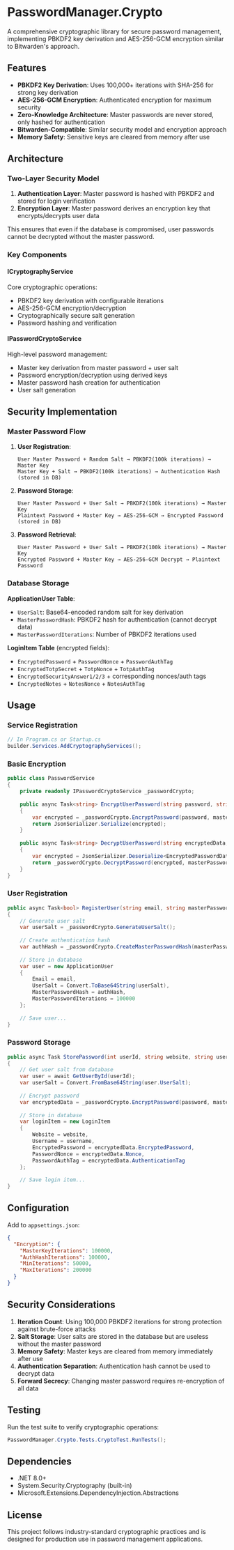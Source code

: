 # PasswordManager.Crypto

A comprehensive cryptographic library for secure password management, implementing PBKDF2 key derivation and AES-256-GCM encryption similar to Bitwarden's approach.

## Features

- **PBKDF2 Key Derivation**: Uses 100,000+ iterations with SHA-256 for strong key derivation
- **AES-256-GCM Encryption**: Authenticated encryption for maximum security
- **Zero-Knowledge Architecture**: Master passwords are never stored, only hashed for authentication
- **Bitwarden-Compatible**: Similar security model and encryption approach
- **Memory Safety**: Sensitive keys are cleared from memory after use

## Architecture

### Two-Layer Security Model

1. **Authentication Layer**: Master password is hashed with PBKDF2 and stored for login verification
2. **Encryption Layer**: Master password derives an encryption key that encrypts/decrypts user data

This ensures that even if the database is compromised, user passwords cannot be decrypted without the master password.

### Key Components

#### ICryptographyService
Core cryptographic operations:
- PBKDF2 key derivation with configurable iterations
- AES-256-GCM encryption/decryption
- Cryptographically secure salt generation
- Password hashing and verification

#### IPasswordCryptoService
High-level password management:
- Master key derivation from master password + user salt
- Password encryption/decryption using derived keys
- Master password hash creation for authentication
- User salt generation

## Security Implementation

### Master Password Flow

1. **User Registration**:
   ```
   User Master Password + Random Salt → PBKDF2(100k iterations) → Master Key
   Master Key + Salt → PBKDF2(100k iterations) → Authentication Hash (stored in DB)
   ```

2. **Password Storage**:
   ```
   User Master Password + User Salt → PBKDF2(100k iterations) → Master Key
   Plaintext Password + Master Key → AES-256-GCM → Encrypted Password (stored in DB)
   ```

3. **Password Retrieval**:
   ```
   User Master Password + User Salt → PBKDF2(100k iterations) → Master Key
   Encrypted Password + Master Key → AES-256-GCM Decrypt → Plaintext Password
   ```

### Database Storage

**ApplicationUser Table**:
- `UserSalt`: Base64-encoded random salt for key derivation
- `MasterPasswordHash`: PBKDF2 hash for authentication (cannot decrypt data)
- `MasterPasswordIterations`: Number of PBKDF2 iterations used

**LoginItem Table** (encrypted fields):
- `EncryptedPassword` + `PasswordNonce` + `PasswordAuthTag`
- `EncryptedTotpSecret` + `TotpNonce` + `TotpAuthTag`
- `EncryptedSecurityAnswer1/2/3` + corresponding nonces/auth tags
- `EncryptedNotes` + `NotesNonce` + `NotesAuthTag`

## Usage

### Service Registration

```csharp
// In Program.cs or Startup.cs
builder.Services.AddCryptographyServices();
```

### Basic Encryption

```csharp
public class PasswordService
{
    private readonly IPasswordCryptoService _passwordCrypto;
    
    public async Task<string> EncryptUserPassword(string password, string masterPassword, byte[] userSalt)
    {
        var encrypted = _passwordCrypto.EncryptPassword(password, masterPassword, userSalt);
        return JsonSerializer.Serialize(encrypted);
    }
    
    public async Task<string> DecryptUserPassword(string encryptedData, string masterPassword, byte[] userSalt)
    {
        var encrypted = JsonSerializer.Deserialize<EncryptedPasswordData>(encryptedData);
        return _passwordCrypto.DecryptPassword(encrypted, masterPassword, userSalt);
    }
}
```

### User Registration

```csharp
public async Task<bool> RegisterUser(string email, string masterPassword)
{
    // Generate user salt
    var userSalt = _passwordCrypto.GenerateUserSalt();
    
    // Create authentication hash
    var authHash = _passwordCrypto.CreateMasterPasswordHash(masterPassword, userSalt);
    
    // Store in database
    var user = new ApplicationUser
    {
        Email = email,
        UserSalt = Convert.ToBase64String(userSalt),
        MasterPasswordHash = authHash,
        MasterPasswordIterations = 100000
    };
    
    // Save user...
}
```

### Password Storage

```csharp
public async Task StorePassword(int userId, string website, string username, string password, string masterPassword)
{
    // Get user salt from database
    var user = await GetUserById(userId);
    var userSalt = Convert.FromBase64String(user.UserSalt);
    
    // Encrypt password
    var encryptedData = _passwordCrypto.EncryptPassword(password, masterPassword, userSalt);
    
    // Store in database
    var loginItem = new LoginItem
    {
        Website = website,
        Username = username,
        EncryptedPassword = encryptedData.EncryptedPassword,
        PasswordNonce = encryptedData.Nonce,
        PasswordAuthTag = encryptedData.AuthenticationTag
    };
    
    // Save login item...
}
```

## Configuration

Add to `appsettings.json`:

```json
{
  "Encryption": {
    "MasterKeyIterations": 100000,
    "AuthHashIterations": 100000,
    "MinIterations": 50000,
    "MaxIterations": 200000
  }
}
```

## Security Considerations

1. **Iteration Count**: Using 100,000 PBKDF2 iterations for strong protection against brute-force attacks
2. **Salt Storage**: User salts are stored in the database but are useless without the master password
3. **Memory Safety**: Master keys are cleared from memory immediately after use
4. **Authentication Separation**: Authentication hash cannot be used to decrypt data
5. **Forward Secrecy**: Changing master password requires re-encryption of all data

## Testing

Run the test suite to verify cryptographic operations:

```csharp
PasswordManager.Crypto.Tests.CryptoTest.RunTests();
```

## Dependencies

- .NET 8.0+
- System.Security.Cryptography (built-in)
- Microsoft.Extensions.DependencyInjection.Abstractions

## License

This project follows industry-standard cryptographic practices and is designed for production use in password management applications.
